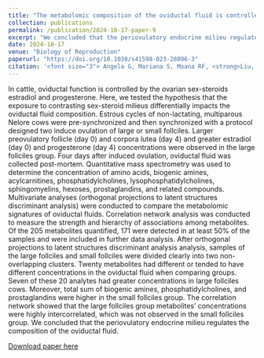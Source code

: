 ```yaml
---
title: "The metabolomic composition of the oviductal fluid is controlled by the periovulatory hormonal context in Bos indicus cows"
collection: publications
permalink: /publication/2024-10-17-paper-9
excerpt: "We concluded that the periovulatory endocrine milieu regulates the composition of the oviductal fluid."
date: 2024-10-17
venue: "Biology of Reproduction"
paperurl: "https://doi.org/10.1038/s41598-023-28896-3"
citation: '<font size="3"> Angela G, Mariana S, Moana RF, <strong>Liu, L.</strong>, Guilherme P, Edson GLT, Peñagaricano, F & Mario B. (2024). <em>The metabolomic composition of the oviductal fluid is controlled by the periovulatory hormonal context in Bos indicus cows.</em> Biology of Reproduction, ioae153. </font>'
---
```


In cattle, oviductal function is controlled by the ovarian sex-steroids estradiol and progesterone. Here, we tested the hypothesis that the exposure to contrasting sex-steroid milieus differentially impacts the oviductal fluid composition. Estrous cycles of non-lactating, multiparous Nelore cows were pre-synchronized and then synchronized with a protocol designed two induce ovulation of large or small follciles. Larger preovulatory follicle (day 0) and corpora lutea (day 4) and greater estradiol (day 0) and progesterone (day 4) concentrations were observed in the large follciles group. Four days after induced ovulation, oviductal fluid was collected post-mortem. Quantitative mass spectrometry was used to determine the concentration of amino acids, biogenic amines, acylcarnitines, phosphatidylcholines, lysophosphatidylcholines, sphingomyelins, hexoses, prostaglandins, and related compounds. Multivariate analyses (orthogonal projections to latent structures discriminant analysis) were conducted to compare the metabolomic signatures of oviductal fluids. Correlation network analysis was conducted to measure the strength and hierarchy of associations among metabolites. Of the 205 metabolites quantified, 171 were detected in at least 50% of the samples and were included in further data analysis. After orthogonal projections to latent structures discriminant analysis analysis, samples of the large follciles and small follciles were divided clearly into two non-overlapping clusters. Twenty metabolites had different or tended to have different concentrations in the oviductal fluid when comparing groups. Seven of these 20 analytes had greater concentrations in large follciles cows. Moreover, total sum of biogenic amines, phosphatidylcholines, and prostaglandins were higher in the small follciles group. The correlation network showed that the large follciles group metabolites’ concentrations were highly intercorrelated, which was not observed in the small follciles group. We concluded that the periovulatory endocrine milieu regulates the composition of the oviductal fluid.

[Download paper here](https://doi.org/10.1093/biolre/ioae153)
